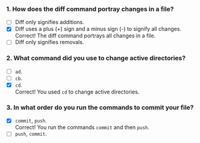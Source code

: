 ### 1. How does the diff command portray changes in a file?

- [ ] Diff only signifies additions.
- [x] Diff uses a plus (+) sign and a minus sign (-) to signify all changes. <br>
      Correct! The diff command portrays all changes in a file.
- [ ] Diff only signifies removals.

### 2. What command did you use to change active directories?

- [ ] `ad`.
- [ ] `cb`.
- [x] `cd`. <br>
      Correct! You used `cd` to change active directories.

### 3. In what order do you run the commands to commit your file?

- [x] `commit`, `push`. <br>
      Correct! You run the commands `commit` and then `push`.
- [ ] `push`, `commit`.
